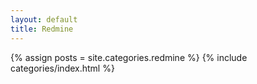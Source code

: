 ```yaml
---
layout: default
title: Redmine
---
```

{% assign posts = site.categories.redmine %}
{% include categories/index.html %}
